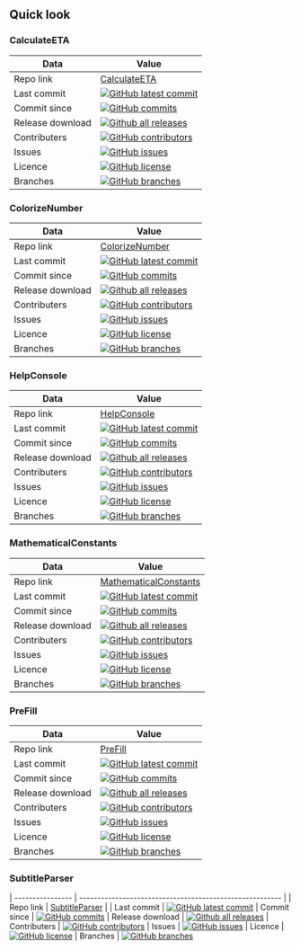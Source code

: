 
## Quick look

### CalculateETA

| Data             | Value                                                    |
| ---------------- | -------------------------------------------------------- |
| Repo link        | [CalculateETA](https://github.com/meokullu/CalculateETA) |
| Last commit      | [![GitHub latest commit](https://badgen.net/github/last-commit/meokullu/CalculateETA)](https://GitHub.com/meokullu/CalculateETA/commit/)
| Commit since     | [![GitHub commits](https://img.shields.io/github/commits-since/meokullu/CalculateETA/v1.1.0)](https://GitHub.com/meokullu/CalculateETA/commit/)
| Release download | [![Github all releases](https://img.shields.io/github/downloads/meokullu/CalculateETA/total.svg)](https://GitHub.com/meokullu/CalculateETA/releases/)
| Contributers     | [![GitHub contributors](https://img.shields.io/github/contributors/meokullu/CalculateETA.svg)](https://GitHub.com/meokullu/CalculateETA/graphs/contributors/)
| Issues           | [![GitHub issues](https://img.shields.io/github/issues/meokullu/CalculateETA.svg)](https://GitHub.com/meokullu/CalculateETA/issues/)
| Licence          | [![GitHub license](https://img.shields.io/github/license/meokullu/CalculateETA)](https://github.com/meokullu/CalculateETA/blob/master/LICENSE)
| Branches         | [![GitHub branches](https://badgen.net/github/branches/meokullu/CalculateETA)](https://github.com/meokullu/CalculateETA/)

### ColorizeNumber

| Data             | Value                                                    |
| ---------------- | -------------------------------------------------------- |
| Repo link        | [ColorizeNumber](https://github.com/meokullu/ColorizeNumber) |
| Last commit      | [![GitHub latest commit](https://badgen.net/github/last-commit/meokullu/ColorizeNumber)](https://GitHub.com/meokullu/ColorizeNumber/commit/)
| Commit since     | [![GitHub commits](https://img.shields.io/github/commits-since/meokullu/ColorizeNumber/v1.0.0)](https://GitHub.com/meokullu/ColorizeNumber/commit/)
| Release download | [![Github all releases](https://img.shields.io/github/downloads/meokullu/ColorizeNumber/total.svg)](https://GitHub.com/meokullu/ColorizeNumber/releases/)
| Contributers     | [![GitHub contributors](https://img.shields.io/github/contributors/meokullu/ColorizeNumber.svg)](https://GitHub.com/meokullu/ColorizeNumber/graphs/contributors/)
| Issues           | [![GitHub issues](https://img.shields.io/github/issues/meokullu/ColorizeNumber.svg)](https://GitHub.com/meokullu/ColorizeNumber/issues/)
| Licence          | [![GitHub license](https://img.shields.io/github/license/meokullu/ColorizeNumber)](https://github.com/meokullu/ColorizeNumber/blob/master/LICENSE)
| Branches         | [![GitHub branches](https://badgen.net/github/branches/meokullu/ColorizeNumber)](https://github.com/meokullu/ColorizeNumber/)

### HelpConsole

| Data             | Value                                                    |
| ---------------- | -------------------------------------------------------- |
| Repo link        | [HelpConsole](https://github.com/meokullu/HelpConsole) |
| Last commit      | [![GitHub latest commit](https://badgen.net/github/last-commit/meokullu/HelpConsole)](https://GitHub.com/meokullu/HelpConsole/commit/)
| Commit since     | [![GitHub commits](https://img.shields.io/github/commits-since/meokullu/HelpConsole/v1.0.0-rc)](https://GitHub.com/meokullu/HelpConsole/commit/)
| Release download | [![Github all releases](https://img.shields.io/github/downloads/meokullu/HelpConsole/total.svg)](https://GitHub.com/meokullu/HelpConsole/releases/)
| Contributers     | [![GitHub contributors](https://img.shields.io/github/contributors/meokullu/HelpConsole.svg)](https://GitHub.com/meokullu/HelpConsole/graphs/contributors/)
| Issues           | [![GitHub issues](https://img.shields.io/github/issues/meokullu/HelpConsole.svg)](https://GitHub.com/meokullu/HelpConsole/issues/)
| Licence          | [![GitHub license](https://img.shields.io/github/license/meokullu/HelpConsole)](https://github.com/meokullu/HelpConsole/blob/master/LICENSE)
| Branches         | [![GitHub branches](https://badgen.net/github/branches/meokullu/HelpConsole)](https://github.com/meokullu/HelpConsole/)

### MathematicalConstants

| Data             | Value                                                    |
| ---------------- | -------------------------------------------------------- |
| Repo link        | [MathematicalConstants](https://github.com/meokullu/MathematicalConstants) |
| Last commit      | [![GitHub latest commit](https://badgen.net/github/last-commit/meokullu/MathematicalConstants)](https://GitHub.com/meokullu/MathematicalConstants/commit/)
| Commit since     | [![GitHub commits](https://img.shields.io/github/commits-since/meokullu/MathematicalConstants/v1.0.0)](https://GitHub.com/meokullu/MathematicalConstants/commit/)
| Release download | [![Github all releases](https://img.shields.io/github/downloads/meokullu/MathematicalConstants/total.svg)](https://GitHub.com/meokullu/MathematicalConstants/releases/)
| Contributers     | [![GitHub contributors](https://img.shields.io/github/contributors/meokullu/MathematicalConstants.svg)](https://GitHub.com/meokullu/MathematicalConstants/graphs/contributors/)
| Issues           | [![GitHub issues](https://img.shields.io/github/issues/meokullu/MathematicalConstants.svg)](https://GitHub.com/meokullu/MathematicalConstants/issues/)
| Licence          | [![GitHub license](https://img.shields.io/github/license/meokullu/MathematicalConstants)](https://github.com/meokullu/MathematicalConstants/blob/master/LICENSE)
| Branches         | [![GitHub branches](https://badgen.net/github/branches/meokullu/MathematicalConstants)](https://github.com/meokullu/MathematicalConstants/)

### PreFill

| Data             | Value                                                    |
| ---------------- | -------------------------------------------------------- |
| Repo link        | [PreFill](https://github.com/meokullu/PreFill) |
| Last commit      | [![GitHub latest commit](https://badgen.net/github/last-commit/meokullu/PreFill)](https://GitHub.com/meokullu/PreFill/commit/)
| Commit since     | [![GitHub commits](https://img.shields.io/github/commits-since/meokullu/PreFill/v1.0.0)](https://GitHub.com/meokullu/PreFill/commit/)
| Release download | [![Github all releases](https://img.shields.io/github/downloads/meokullu/PreFill/total.svg)](https://GitHub.com/meokullu/PreFill/releases/)
| Contributers     | [![GitHub contributors](https://img.shields.io/github/contributors/meokullu/PreFill.svg)](https://GitHub.com/meokullu/PreFill/graphs/contributors/)
| Issues           | [![GitHub issues](https://img.shields.io/github/issues/meokullu/PreFill.svg)](https://GitHub.com/meokullu/PreFill/issues/)
| Licence          | [![GitHub license](https://img.shields.io/github/license/meokullu/PreFill)](https://github.com/meokullu/PreFill/blob/master/LICENSE)
| Branches         | [![GitHub branches](https://badgen.net/github/branches/meokullu/PreFill)](https://github.com/meokullu/PreFill/)

### SubtitleParser
| ---------------- | -------------------------------------------------------- |
| Repo link        | [SubtitleParser](https://github.com/meokullu/SubtitleParser) |
| Last commit      | [![GitHub latest commit](https://badgen.net/github/last-commit/meokullu/SubtitleParser)](https://GitHub.com/meokullu/SubtitleParser/commit/)
| Commit since     | [![GitHub commits](https://img.shields.io/github/commits-since/meokullu/SubtitleParser/v1.0.0)](https://GitHub.com/meokullu/SubtitleParser/commit/)
| Release download | [![Github all releases](https://img.shields.io/github/downloads/meokullu/SubtitleParser/total.svg)](https://GitHub.com/meokullu/SubtitleParser/releases/)
| Contributers     | [![GitHub contributors](https://img.shields.io/github/contributors/meokullu/SubtitleParser.svg)](https://GitHub.com/meokullu/SubtitleParser/graphs/contributors/)
| Issues           | [![GitHub issues](https://img.shields.io/github/issues/meokullu/SubtitleParser.svg)](https://GitHub.com/meokullu/SubtitleParser/issues/)
| Licence          | [![GitHub license](https://img.shields.io/github/license/meokullu/SubtitleParser)](https://github.com/meokullu/SubtitleParser/blob/master/LICENSE)
| Branches         | [![GitHub branches](https://badgen.net/github/branches/meokullu/SubtitleParser)](https://github.com/meokullu/SubtitleParser/)

